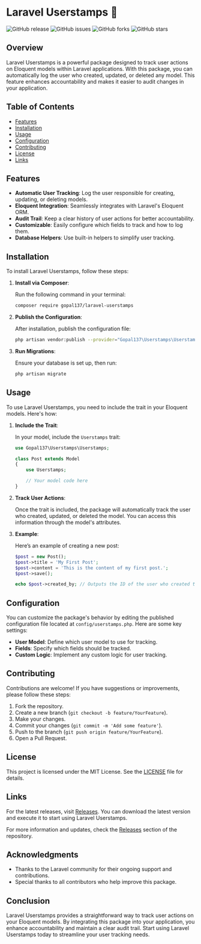 # Laravel Userstamps 📜

![GitHub release](https://img.shields.io/github/release/Gopal137/laravel-userstamps.svg)
![GitHub issues](https://img.shields.io/github/issues/Gopal137/laravel-userstamps.svg)
![GitHub forks](https://img.shields.io/github/forks/Gopal137/laravel-userstamps.svg)
![GitHub stars](https://img.shields.io/github/stars/Gopal137/laravel-userstamps.svg)

## Overview

Laravel Userstamps is a powerful package designed to track user actions on Eloquent models within Laravel applications. With this package, you can automatically log the user who created, updated, or deleted any model. This feature enhances accountability and makes it easier to audit changes in your application.

## Table of Contents

- [Features](#features)
- [Installation](#installation)
- [Usage](#usage)
- [Configuration](#configuration)
- [Contributing](#contributing)
- [License](#license)
- [Links](#links)

## Features

- **Automatic User Tracking**: Log the user responsible for creating, updating, or deleting models.
- **Eloquent Integration**: Seamlessly integrates with Laravel's Eloquent ORM.
- **Audit Trail**: Keep a clear history of user actions for better accountability.
- **Customizable**: Easily configure which fields to track and how to log them.
- **Database Helpers**: Use built-in helpers to simplify user tracking.

## Installation

To install Laravel Userstamps, follow these steps:

1. **Install via Composer**:

   Run the following command in your terminal:

   ```bash
   composer require gopal137/laravel-userstamps
   ```

2. **Publish the Configuration**:

   After installation, publish the configuration file:

   ```bash
   php artisan vendor:publish --provider="Gopal137\Userstamps\UserstampsServiceProvider"
   ```

3. **Run Migrations**:

   Ensure your database is set up, then run:

   ```bash
   php artisan migrate
   ```

## Usage

To use Laravel Userstamps, you need to include the trait in your Eloquent models. Here's how:

1. **Include the Trait**:

   In your model, include the `Userstamps` trait:

   ```php
   use Gopal137\Userstamps\Userstamps;

   class Post extends Model
   {
       use Userstamps;

       // Your model code here
   }
   ```

2. **Track User Actions**:

   Once the trait is included, the package will automatically track the user who created, updated, or deleted the model. You can access this information through the model's attributes.

3. **Example**:

   Here’s an example of creating a new post:

   ```php
   $post = new Post();
   $post->title = 'My First Post';
   $post->content = 'This is the content of my first post.';
   $post->save();

   echo $post->created_by; // Outputs the ID of the user who created the post
   ```

## Configuration

You can customize the package's behavior by editing the published configuration file located at `config/userstamps.php`. Here are some key settings:

- **User Model**: Define which user model to use for tracking.
- **Fields**: Specify which fields should be tracked.
- **Custom Logic**: Implement any custom logic for user tracking.

## Contributing

Contributions are welcome! If you have suggestions or improvements, please follow these steps:

1. Fork the repository.
2. Create a new branch (`git checkout -b feature/YourFeature`).
3. Make your changes.
4. Commit your changes (`git commit -m 'Add some feature'`).
5. Push to the branch (`git push origin feature/YourFeature`).
6. Open a Pull Request.

## License

This project is licensed under the MIT License. See the [LICENSE](LICENSE) file for details.

## Links

For the latest releases, visit [Releases](https://github.com/Gopal137/laravel-userstamps/releases). You can download the latest version and execute it to start using Laravel Userstamps.

For more information and updates, check the [Releases](https://github.com/Gopal137/laravel-userstamps/releases) section of the repository.

## Acknowledgments

- Thanks to the Laravel community for their ongoing support and contributions.
- Special thanks to all contributors who help improve this package.

## Conclusion

Laravel Userstamps provides a straightforward way to track user actions on your Eloquent models. By integrating this package into your application, you enhance accountability and maintain a clear audit trail. Start using Laravel Userstamps today to streamline your user tracking needs.